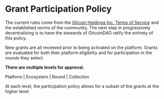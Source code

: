 # Grant Participation Policy

The current rules come from the [Gitcoin Holdings Inc. Terms of Service](https://gitcoin.co/legal/terms) and the established norms of the community. The next step in progressively decentralizing is to have the stewards of GitcoinDAO ratify the entirety of this policy.

New grants are all reviewed prior to being activated on the platform. Grants are evaluated for both their platform eligibility and for participation in the rounds they select.

**There are multiple levels for approval.**

Platform \| Ecosystem \| Round \| Collection

At each level, the participation policy allows for a subset of the grants at the higher level.

